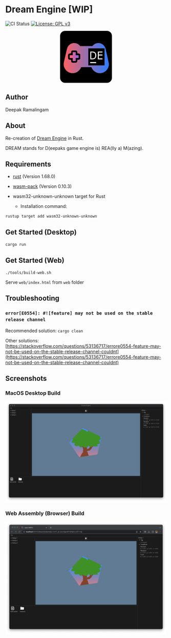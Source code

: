 # Dream Engine [WIP]

![CI Status](https://github.com/rdeepak2002/dream-rs/actions/workflows/ci.yml/badge.svg?branch=main) [![License: GPL v3](https://img.shields.io/badge/License-GPLv3-blue.svg)](https://www.gnu.org/licenses/gpl-3.0)

<p align="center">
  <a href="https://github.com/rdeepak2002/dream-rs">
    <img src="doc/image/logo.png" height="162" alt="Dream Engine Logo">
  </a>
</p>

## Author

Deepak Ramalingam

## About

Re-creation of [Dream Engine](https://github.com/rdeepak2002/dream) in Rust.

DREAM stands for D(eepaks game engine is) REA(lly a) M(azing).

## Requirements

- [rust](https://www.rust-lang.org/tools/install) (Version 1.68.0)
- [wasm-pack](https://rustwasm.github.io/wasm-pack/installer/) (Version 0.10.3)

- wasm32-unknown-unknown target for Rust
  - Installation command:

```shell
rustup target add wasm32-unknown-unknown
```

## Get Started (Desktop)

```shell
cargo run
```

## Get Started (Web)

```shell
./tools/build-web.sh
```

Serve ``web/index.html`` from ``web`` folder

## Troubleshooting

### ``error[E0554]: #![feature] may not be used on the stable release channel``

Recommended solution: ``cargo clean``

Other solutions: [https://stackoverflow.com/questions/53136717/errore0554-feature-may-not-be-used-on-the-stable-release-channel-couldnt](https://stackoverflow.com/questions/53136717/errore0554-feature-may-not-be-used-on-the-stable-release-channel-couldnt)

## Screenshots

### MacOS Desktop Build

![desktop](doc/image/screenshot_0.png)

### Web Assembly (Browser) Build

![web](doc/image/screenshot_1.png)
